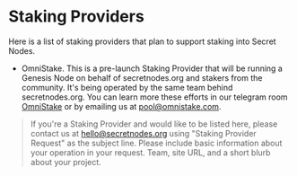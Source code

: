 # Staking Providers

Here is a list of staking providers that plan to support staking into Secret Nodes. 

* OmniStake. This is a pre-launch Staking Provider that will be running a Genesis Node on behalf of secretnodes.org and stakers from the community. It's being operated by the same team behind secretnodes.org. You can learn more these efforts in our telegram room [OmniStake](https://t.me/omnistake) or by emailing us at pool@omnistake.com.

> If you're a Staking Provider and would like to be listed here, please contact us at hello@secretnodes.org using "Staking Provider Request" as the subject line. Please include basic information about your operation in your request. Team, site URL, and a short blurb about your project.
